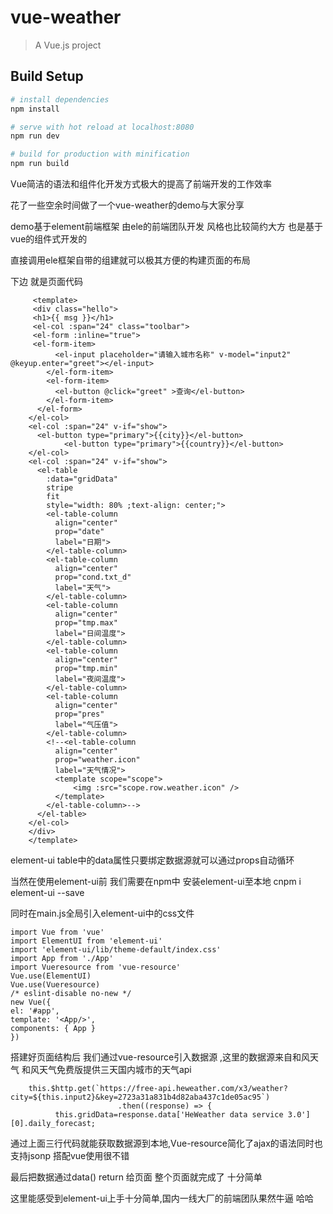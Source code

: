 # vue-weather

> A Vue.js project

## Build Setup

``` bash
# install dependencies
npm install

# serve with hot reload at localhost:8080
npm run dev

# build for production with minification
npm run build
```

Vue简洁的语法和组件化开发方式极大的提高了前端开发的工作效率

花了一些空余时间做了一个vue-weather的demo与大家分享  

demo基于element前端框架  由ele的前端团队开发 风格也比较简约大方 也是基于vue的组件式开发的

直接调用ele框架自带的组建就可以极其方便的构建页面的布局

下边 就是页面代码
```  
     <template>
     <div class="hello">
     <h1>{{ msg }}</h1>
     <el-col :span="24" class="toolbar">
     <el-form :inline="true">
     <el-form-item>
          <el-input placeholder="请输入城市名称" v-model="input2" @keyup.enter="greet"></el-input>
        </el-form-item>
        <el-form-item>
          <el-button @click="greet" >查询</el-button>
        </el-form-item>
      </el-form>
    </el-col>
    <el-col :span="24" v-if="show">
      <el-button type="primary">{{city}}</el-button>
            <el-button type="primary">{{country}}</el-button>
    </el-col>
    <el-col :span="24" v-if="show">
      <el-table
        :data="gridData"
        stripe
        fit
        style="width: 80% ;text-align: center;">
        <el-table-column
          align="center"
          prop="date"
          label="日期">
        </el-table-column>
        <el-table-column
          align="center"
          prop="cond.txt_d"
          label="天气">
        </el-table-column>
        <el-table-column
          align="center"
          prop="tmp.max"
          label="日间温度">
        </el-table-column>
        <el-table-column
          align="center"
          prop="tmp.min"
          label="夜间温度">
        </el-table-column>
        <el-table-column
          align="center"
          prop="pres"
          label="气压值">
        </el-table-column>
        <!--<el-table-column
          align="center"
          prop="weather.icon"
          label="天气情况">
          <template scope="scope">
              <img :src="scope.row.weather.icon" />
          </template>
        </el-table-column>-->
      </el-table>
    </el-col>
    </div>
    </template>
```
element-ui table中的data属性只要绑定数据源就可以通过props自动循环

当然在使用element-ui前 我们需要在npm中 安装element-ui至本地 cnpm i element-ui --save

同时在main.js全局引入element-ui中的css文件

    import Vue from 'vue'
    import ElementUI from 'element-ui'
    import 'element-ui/lib/theme-default/index.css'
    import App from './App'
    import Vueresource from 'vue-resource'
    Vue.use(ElementUI)
    Vue.use(Vueresource)
    /* eslint-disable no-new */
    new Vue({
    el: '#app',
    template: '<App/>',
    components: { App }
    })

搭建好页面结构后  我们通过vue-resource引入数据源 ,这里的数据源来自和风天气  和风天气免费版提供三天国内城市的天气api  

        this.$http.get(`https://free-api.heweather.com/x3/weather?city=${this.input2}&key=2723a31a831b4d82aba437c1de05ac95`)
							.then((response) => {
              this.gridData=response.data['HeWeather data service 3.0'][0].daily_forecast;

通过上面三行代码就能获取数据源到本地,Vue-resource简化了ajax的语法同时也支持jsonp 搭配vue使用很不错

最后把数据通过data() return 给页面 整个页面就完成了  十分简单 

这里能感受到element-ui上手十分简单,国内一线大厂的前端团队果然牛逼 哈哈

